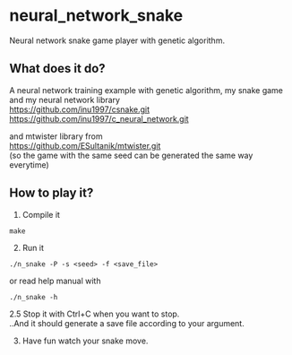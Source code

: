 # neural_network_snake
Neural network snake game player with genetic algorithm.

## What does it do?
A neural network training example with genetic algorithm, my snake game and my neural network library  
https://github.com/inu1997/csnake.git  
https://github.com/inu1997/c_neural_network.git

and mtwister library from  
https://github.com/ESultanik/mtwister.git  
(so the game with the same seed can be generated the same way everytime)

## How to play it?
1. Compile it
```
make
```
2. Run it
```
./n_snake -P -s <seed> -f <save_file>
```
or read help manual with
```
./n_snake -h
```
2.5 Stop it with Ctrl+C when you want to stop.  
..And it should generate a save file according to your argument.

3. Have fun watch your snake move.
